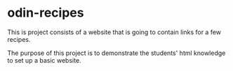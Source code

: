 # odin-recipes

This is project consists of a website that is going to contain links for a few recipes.

The purpose of this project is to demonstrate the students' html knowledge to set up a basic website.